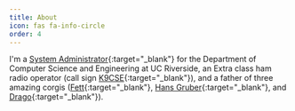 ```yaml
---
title: About
icon: fas fa-info-circle
order: 4
---
```



I'm a [System Administrator](https://www.linkedin.com/in/seanpatrickmahoney/){:target="_blank"} for the Department of Computer Science and Engineering at UC Riverside, an Extra class ham radio operator (call sign [K9CSE](https://www.qrz.com/db/K9CSE){:target="_blank"}), and a father of three amazing corgis ([Fett](/assets/img/fett.jpg){:target="_blank"}, [Hans Gruber](/assets/img/hans.jpg){:target="_blank"}, and [Drago](/assets/img/drago.jpg){:target="_blank"}).
